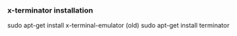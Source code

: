 ### x-terminator installation
sudo apt-get install x-terminal-emulator (old)
sudo apt-get install terminator
